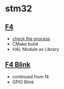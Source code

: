 # stm32

## [F4](F4)
- [check the process](f4/README.md)
- CMake build
- HAL Module as Library

## [F4 Blink](f4_blink)
- continued from f4
- GPIO Blink